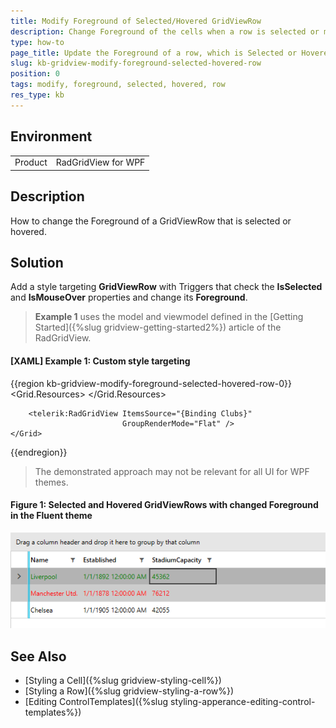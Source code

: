 ```yaml
---
title: Modify Foreground of Selected/Hovered GridViewRow
description: Change Foreground of the cells when a row is selected or mouseovered
type: how-to
page_title: Update the Foreground of a row, which is Selected or Hovered
slug: kb-gridview-modify-foreground-selected-hovered-row
position: 0
tags: modify, foreground, selected, hovered, row
res_type: kb
---
```


## Environment
<table>
    <tbody>
	    <tr>
	    	<td>Product</td>
	    	<td>RadGridView for WPF</td>
	    </tr>
    </tbody>
</table>

## Description

How to change the Foreground of а GridViewRow that is selected or hovered. 

## Solution

Add a style targeting __GridViewRow__ with Triggers that check the __IsSelected__ and __IsMouseOver__ properties and change its __Foreground__. 

> __Example 1__ uses the model and viewmodel defined in the [Getting Started]({%slug gridview-getting-started2%}) article of the RadGridView.
 
#### __[XAML] Example 1: Custom style targeting__
{{region kb-gridview-modify-foreground-selected-hovered-row-0}}
	<Grid>
        <Grid.Resources>
            <!-- If you are using the NoXaml binaries, you should base the style on the default one for the theme like so-->
            <!-- <Style TargetType="telerik:GridViewRow" BasedOn="{StaticResource GridViewRowStyle}"> -->
            <Style TargetType="telerik:GridViewRow" >
                <Style.Triggers>
                    <Trigger Property="IsSelected" Value="True">
                        <Setter Property="Foreground" Value="Red" />
                    </Trigger>
                    <MultiTrigger >
                        <MultiTrigger.Conditions>
                            <Condition Property="IsMouseOver" Value="True"/>
                            <Condition Property="IsSelected" Value="False"/>
                        </MultiTrigger.Conditions>
                        <Setter Property="Foreground" Value="Green" />
                    </MultiTrigger>
                </Style.Triggers>
            </Style>
        </Grid.Resources>

        <telerik:RadGridView ItemsSource="{Binding Clubs}"
                             GroupRenderMode="Flat" />
    </Grid>
{{endregion}}

> The demonstrated approach may not be relevant for all UI for WPF themes. 

#### __Figure 1: Selected and Hovered GridViewRows with changed Foreground in the Fluent theme__
![Selected and Hovered GridViewRows with changed Foreground in the Fluent theme](images/kb-gridview-row-modify-foreground.png)

## See Also
* [Styling a Cell]({%slug gridview-styling-cell%})
* [Styling a Row]({%slug  gridview-styling-a-row%})
* [Editing ControlTemplates]({%slug styling-apperance-editing-control-templates%})
